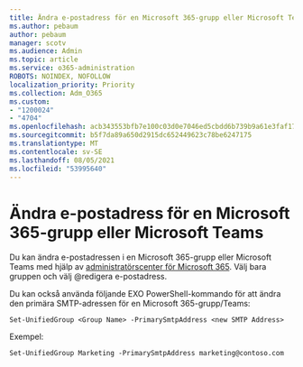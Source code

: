 ```yaml
---
title: Ändra e-postadress för en Microsoft 365-grupp eller Microsoft Teams
ms.author: pebaum
author: pebaum
manager: scotv
ms.audience: Admin
ms.topic: article
ms.service: o365-administration
ROBOTS: NOINDEX, NOFOLLOW
localization_priority: Priority
ms.collection: Adm_O365
ms.custom:
- "1200024"
- "4704"
ms.openlocfilehash: acb343553bfb7e100c03d0e7046ed5cbdd6b739b9a61e3faf17768bd8aadff34
ms.sourcegitcommit: b5f7da89a650d2915dc652449623c78be6247175
ms.translationtype: MT
ms.contentlocale: sv-SE
ms.lasthandoff: 08/05/2021
ms.locfileid: "53995640"
---
```

# <a name="change-email-address-of-a-microsoft-365-group-or-microsoft-teams"></a>Ändra e-postadress för en Microsoft 365-grupp eller Microsoft Teams

Du kan ändra e-postadressen i en Microsoft 365-grupp eller Microsoft Teams med hjälp av [administratörscenter för Microsoft 365](https://admin.microsoft.com/). Välj bara gruppen och välj @redigera e-postadress.

Du kan också använda följande EXO PowerShell-kommando för att ändra den primära SMTP-adressen för en Microsoft 365-grupp/Teams:

`Set-UnifiedGroup <Group Name> -PrimarySmtpAddress <new SMTP Address>`

Exempel:

`Set-UnifiedGroup Marketing -PrimarySmtpAddress marketing@contoso.com`
